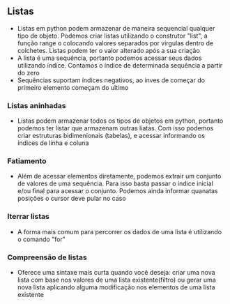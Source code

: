 ## Listas 
- Listas em python podem armazenar de maneira sequencial qualquer tipo de objeto. Podemos criar listas utilizando o construtor "list", a função range o colocando valores separados por virgulas dentro de colchetes. Listas podem ter o valor alterado após a sua criação
- A lista é uma sequência, portanto podemos acessar seus dados utilizando índice. Contamos o índice de determinada sequência a partir do zero
- Sequências suportam índices negativos, ao inves de começar do primeiro elemento começam do ultimo

### Listas aninhadas
- Listas podem armazenar todos os tipos de objetos em python, portanto podemos ter listar que armazenam outras liatas. Com isso podemos criar estruturas bidimenionais (tabelas), e acessar informando os índices de linha e coluna

### Fatiamento 
- Além de acessar elementos diretamente, podemos extrair um conjunto de valores de uma sequência. Para isso basta passar o índice inicial e/ou final para acessar o conjunto. Podemos ainda informar quanatas posições o cursor deve pular no caso
  
### Iterrar listas
- A forma mais comum para percorrer os dados de uma lista é utilizando o comando "for"

### Compreensão de listas
- Oferece uma sintaxe mais curta quando você deseja: criar uma nova lista com base nos valores de uma lista existente(filtro) ou gerar uma nova lista aplicando alguma modificação nos elementos de uma lista existente


